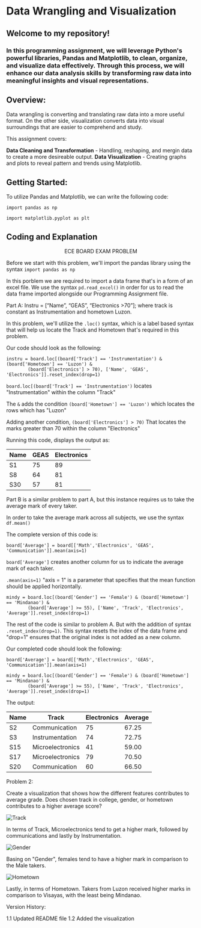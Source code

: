 # Data Wrangling and Visualization
## Welcome to my repository!
### In this programming assignment, we will leverage Python's powerful libraries, Pandas and Matplotlib, to clean, organize, and visualize data effectively. Through this process, we will enhance our data analysis skills by transforming raw data into meaningful insights and visual representations.

## Overview:

Data wrangling is converting and translating raw data into a more useful format. 
On the other side, visualization converts data into visual surroundings that are easier to comprehend and study.

This assignment covers:

**Data Cleaning and Transformation** - Handling, reshaping, and mergin data to create a more desireable output.
**Data Visualization** - Creating graphs and plots to reveal pattern and trends using Matplotlib.


## Getting Started:
To utilize Pandas and Matplotlib, we can write the following code:
```
import pandas as np
```

```
import matplotlib.pyplot as plt
```
## Coding and Explanation

<p align="center"> ECE BOARD EXAM PROBLEM
</p>  

Before we start with this problem, we'll import the pandas library using the syntax ```import pandas as np```

In this porblem we are required to import a data frame that's in a form of an excel file. We use the syntax ```pd.read_excel()``` in order for us to read the data frame imported alongside our Programming Assignment file. 

Part A:  Instru = [“Name”, “GEAS”, “Electronics >70”]; where track is constant as
Instrumentation and hometown Luzon.

In this problem, we'll utilize the ```.loc()``` syntax, which is a label based syntax that will help us locate the Track and Hometown that's required in this problem.

Our code should look as the following:
```
instru = board.loc[(board['Track'] == 'Instrumentation') & (board['Hometown'] == 'Luzon') & 
        (board['Electronics'] > 70), ['Name', 'GEAS', 'Electronics']].reset_index(drop=1)
```
```board.loc[(board['Track'] == 'Instrumentation')``` locates "Instrumentation" within the column "Track"

The ```&``` adds the condition ```(board['Hometown'] == 'Luzon')```  which locates the rows which has "Luzon"

Adding another condition, ```(board['Electronics'] > 70)``` That locates the marks greater than 70 within the column "Electronics"


Running this code, displays the output as:


| Name | GEAS | Electronics |
|------|------|-------------|
| S1   | 75   | 89          |
| S8   | 64   | 81          |
| S30  | 57   | 81          |



Part B is a similar problem to part A, but this instance requires us to take the average mark of every taker.

In order to take the average mark across all subjects, we use the syntax ```df.mean()```

The complete version of this code is:

```
board['Average'] = board[['Math','Electronics', 'GEAS', 'Communication']].mean(axis=1)
```

```board['Average']``` creates another column for us to indicate the average mark of each taker.

```.mean(axis=1)``` "axis = 1" is a parameter that specifies that the mean function should be applied horizontally.

```
mindy = board.loc[(board['Gender'] == 'Female') & (board['Hometown'] == 'Mindanao') & 
        (board['Average'] >= 55), ['Name', 'Track', 'Electronics', 'Average']].reset_index(drop=1)
```
The rest of the code is similar to problem A. But with the addition of syntax ```.reset_index(drop=1)```. This syntax resets the index of the data frame and "drop=1" ensures that the original index is not added as a new column.

Our completed code should look the following:

```
board['Average'] = board[['Math','Electronics', 'GEAS', 'Communication']].mean(axis=1)

mindy = board.loc[(board['Gender'] == 'Female') & (board['Hometown'] == 'Mindanao') & 
        (board['Average'] >= 55), ['Name', 'Track', 'Electronics', 'Average']].reset_index(drop=1)
```

The output:

| Name | Track            | Electronics | Average |
|------|------------------|-------------|---------|
| S2   | Communication    | 75          | 67.25   |
| S3   | Instrumentation   | 74          | 72.75   |
| S15  | Microelectronics  | 41          | 59.00   |
| S17  | Microelectronics  | 79          | 70.50   |
| S20  | Communication     | 60          | 66.50   |


Problem 2:

Create a visualization that shows how the different features contributes to average grade. Does
chosen track in college, gender, or hometown contributes to a higher average score?

![Track](graphTra.png)

In terms of Track, Microelectronics tend to get a higher mark, followed by communications and lastly by Instrumentation. 

![Gender](graphGen.png)

Basing on "Gender", females tend to have a higher mark in comparison to the Male takers.

![Hometown](graphHome.png)

Lastly, in terms of Hometown. Takers from Luzon received higher marks in comparison to Visayas, with the least being Mindanao. 


Version History:

1.1 Updated README file
1.2 Added the visualization
